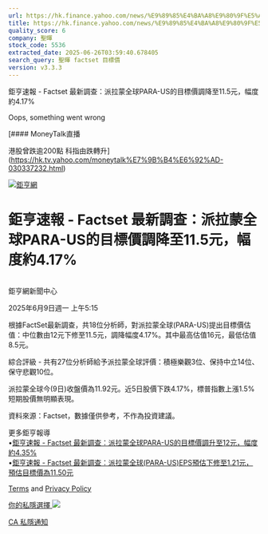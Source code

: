 ```yaml
---
url: https://hk.finance.yahoo.com/news/%E9%89%85%E4%BA%A8%E9%80%9F%E5%A0%B1-factset-%E6%9C%80%E6%96%B0%E8%AA%BF%E6%9F%A5-%E6%B4%BE%E6%8B%89%E8%92%99%E5%85%A8%E7%90%83para-us%E7%9A%84%E7%9B%AE%E6%A8%99%E5%83%B9%E8%AA%BF%E9%99%8D%E8%87%B311-121537119.html
title: https://hk.finance.yahoo.com/news/%E9%89%85%E4%BA%A8%E9%80%9F%E5%A0%B1-factset-%E6%9C%80%E6%96%B0%E8
quality_score: 6
company: 聖暉
stock_code: 5536
extracted_date: 2025-06-26T03:59:40.678405
search_query: 聖暉 factset 目標價
version: v3.3.3
---
```


鉅亨速報 - Factset 最新調查：派拉蒙全球PARA-US的目標價調降至11.5元，幅度約4.17% 


Oops, something went wrong

 

[#### MoneyTalk直播

港股曾跌逾200點 科指由跌轉升](https://hk.tv.yahoo.com/moneytalk%E7%9B%B4%E6%92%AD-030337232.html)

[![鉅亨網](https://s.yimg.com/ny/api/res/1.2/UM5hrThmhlnSiBO4o4qlLg--/YXBwaWQ9aGlnaGxhbmRlcjt3PTE0NjtoPTQ4O2NmPXdlYnA-/https://s.yimg.com/os/creatr-uploaded-images/2020-01/147c7630-36ab-11ea-ae7c-5ee7a0016555)](http://www.cnyes.com/ "鉅亨網")

# 鉅亨速報 - Factset 最新調查：派拉蒙全球PARA-US的目標價調降至11.5元，幅度約4.17%

![](data:image/gif;base64,R0lGODlhAQABAIAAAAAAAP///ywAAAAAAQABAAACAUwAOw==)

鉅亨網新聞中心

2025年6月9日週一 上午5:15

根據FactSet最新調查，共18位分析師，對派拉蒙全球(PARA-US)提出目標價估值：中位數由12元下修至11.5元，調降幅度4.17%。其中最高估值16元，最低估值8.5元。

綜合評級 - 共有27位分析師給予派拉蒙全球評價：積極樂觀3位、保持中立14位、保守悲觀10位。

派拉蒙全球今(9日)收盤價為11.92元。近5日股價下跌4.17%，標普指數上漲1.5%短期股價無明顯表現。

資料來源：Factset，數據僅供參考，不作為投資建議。

更多鉅亨報導  
•[鉅亨速報 - Factset 最新調查：派拉蒙全球PARA-US的目標價調升至12元，幅度約4.35%](https://news.cnyes.com/news/id/6001993?utm_source=yahoo&utm_medium=RSS&utm_campaign=relate)  
•[鉅亨速報 - Factset 最新調查：派拉蒙全球(PARA-US)EPS預估下修至1.21元，預估目標價為11.50元](https://news.cnyes.com/news/id/6001735?utm_source=yahoo&utm_medium=RSS&utm_campaign=relate)

[Terms](https://guce.yahoo.com/terms?locale=zh-Hant-HK)  and [Privacy Policy](https://guce.yahoo.com/privacy-policy?locale=zh-Hant-HK)

[你的私隱選擇 ![](https://s.yimg.com/dv/static/siteApp/img/privacy-choice-control.png)](https://guce.yahoo.com/state-controls?locale=zh-Hant-HK&state=CA)

[CA 私隱通知](https://guce.yahoo.com/ca-notice?locale=zh-Hant-HK)